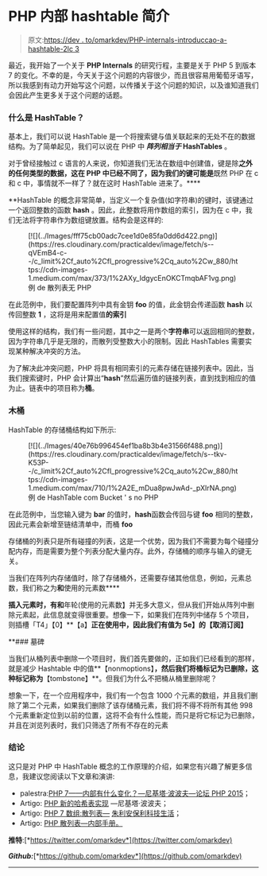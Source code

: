 # PHP 内部 hashtable 简介

> 原文:[https://dev . to/omarkdev/PHP-internals-introduccao-a-hashtable-2lc 3](https://dev.to/omarkdev/php-internals-introducao-a-hashtable-2lc3)

最近，我开始了一个关于 **PHP Internals** 的研究行程，主要是关于 PHP 5 到版本 7 的变化。不幸的是，今天关于这个问题的内容很少，而且很容易用葡萄牙语写，所以我感到有动力开始写这个问题，以传播关于这个问题的知识，以及谁知道我们会因此产生更多关于这个问题的话题。

### [](#o-que-%C3%A9-hashtable)什么是 HashTable？

基本上，我们可以说 HashTable 是一个将搜索键与值关联起来的无处不在的数据结构。为了简单起见，我们可以说在 PHP 中 ***阵列相当于* HashTables** 。

对于曾经接触过 c 语言的人来说，你知道我们无法在数组中创建值，键是除**之外的任何类型的数据，这在 PHP 中已经不同了，因为我们的键可能是**既然 PHP 在 c 和 c 中，事情就不一样了？就在这时 HashTable 进来了。****

 **HashTable 的概念非常简单，当定义一个复杂值(如字符串)的键时，该键通过一个返回整数的函数 **hash** 。因此，此整数将用作数组的索引，因为在 c 中，我们无法将字符串作为数组键放置。结构会是这样的:

<figure>[![](../Images/fff75cb00adc7cee1d0e85fa0dd6d422.png)](https://res.cloudinary.com/practicaldev/image/fetch/s--qVEmB4-c--/c_limit%2Cf_auto%2Cfl_progressive%2Cq_auto%2Cw_880/https://cdn-images-1.medium.com/max/373/1%2AXy_IdgycEnOKCTmqbAF1vg.png) 

<figcaption>例 de 散列表无 PHP</figcaption>

</figure>

在此范例中，我们要配置阵列中具有金钥 **foo** 的值，此金钥会传递函数 **hash** 以传回整数 **1** ，这将是用来配置值**的索引**

使用这样的结构，我们有一些问题，其中之一是两个**字符串**可以返回相同的整数，因为字符串几乎是无限的，而散列受整数大小的限制。因此 HashTables 需要实现某种解决冲突的方法。

为了解决此冲突问题，PHP 将具有相同索引的元素存储在链接列表中。因此，当我们搜索键时，PHP 会计算出“**hash**”然后遍历值的链接列表，直到找到相应的值为止。链表中的项目称为**桶**。

### [](#buckets)木桶

HashTable 的存储桶结构如下所示:

<figure>[![](../Images/40e76b996454ef1ba8b3b4e31566f488.png)](https://res.cloudinary.com/practicaldev/image/fetch/s--tkv-K53P--/c_limit%2Cf_auto%2Cfl_progressive%2Cq_auto%2Cw_880/https://cdn-images-1.medium.com/max/710/1%2A2E_mDua8pwJwAd-_pXlrNA.png) 

<figcaption>例 de HashTable com Bucket ' s no PHP</figcaption>

</figure>

在此范例中，当您输入键为 **bar** 的值时，**hash**函数会传回与键 **foo** 相同的整数，因此元素会新增至链结清单中，而桶 **foo**

存储桶的列表只是所有碰撞的列表，这是一个优势，因为我们不需要为每个碰撞分配内存，而是需要为整个列表分配大量内存。此外，存储桶的顺序与输入的键无关。

当我们在阵列内存储值时，除了存储桶外，还需要存储其他信息，例如，元素总数，我们称之为**和**使用的元素数****

 **插入元素时，有和**年轮(使用的元素数】并无多大意义，但从我们开始从阵列中删除元素起，此信息就变得很重要。想像一下，如果我们在阵列中储存 5 个项目，则插槽「T4」【0】**【a】****正在使用中，因此我们有值为 5e】**的**【取消订阅】****

 **### [](#tombstone)墓碑

当我们从桶列表中删除一个项目时，我们首先要做的，正如我们已经看到的那样，就是减少 Hashtable 中的值**【nonmoptions】**，然后我们将桶标记为已删除，这种标记称为**【tombstone】**。但我们为什么不把桶从桶里删除呢？

想象一下，在一个应用程序中，我们有一个包含 1000 个元素的数组，并且我们删除了第二个元素，如果我们删除了该存储桶元素，我们将不得不将所有其他 998 个元素重新定位到以前的位置，这将不会有什么性能，而只是将它标记为已删除，并且在浏览列表时，我们只筛选了所有不存在的元素

### [](#conclus%C3%A3o)结论

这只是对 PHP 中 HashTable 概念的工作原理的介绍，如果您有兴趣了解更多信息，我建议您阅读以下文章和演讲:

*   palestra:[PHP 7——内部有什么变化？—尼基塔·波波夫—论坛 PHP 2015](https://youtu.be/zekEqhaPmag?t=767)；
*   Artigo: [PHP 新的哈希表实现](https://nikic.github.io/2014/12/22/PHPs-new-hashtable-implementation.html) —尼基塔·波波夫；
*   Artigo: [PHP 7 数组:散列表—](http://blog.jpauli.tech/2016/04/08/hashtables.html) [朱利安保利科技生活](http://blog.jpauli.tech/)；
*   Artigo: [PHP 散列表—内部手册。](http://www.phpinternalsbook.com/hashtables.html)

**推特**:[*https://twitter.com/omarkdev*](https://twitter.com/omarkdev)

***Github:***[*https://github.com/omarkdev*](https://github.com/omarkdev)

* * *******